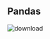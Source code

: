 ## Pandas


![download](https://user-images.githubusercontent.com/46066018/126433147-d5e80253-fb94-4c6d-92bd-943522a78697.png)
